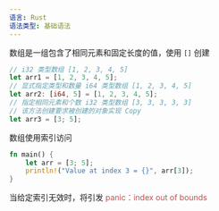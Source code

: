 ```yaml
---
语言: Rust
语法类型: 基础语法
---
```

数组是一组包含了相同元素和固定长度的值，使用 `[]`  创建

```rust
// i32 类型数组 [1, 2, 3, 4, 5]
let arr1 = [1, 2, 3, 4, 5];
// 显式指定类型和数量 i64 类型数组 [1, 2, 3, 4, 5]
let arr2: [i64, 5] = [1, 2, 3, 4, 5];
// 指定相同元素和个数 i32 类型数组 [3, 3, 3, 3, 3]
// 该方法创建要求被创建的对象实现 Copy
let arr3 = [3; 5];
```

数组使用索引访问

```rust
fn main() {
    let arr = [3; 5];
    println!("Value at index 3 = {}", arr[3]);
}
```

当给定索引无效时，将引发 <font color="#c0504d">panic：index out of bounds</font>